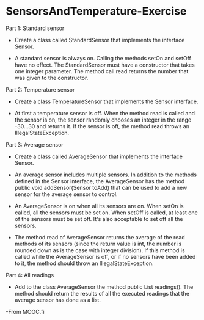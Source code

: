# SensorsAndTemperature-Exercise
Part 1: Standard sensor
 - Create a class called StandardSensor that implements the interface Sensor.

 - A standard sensor is always on. Calling the methods setOn and setOff have no effect. The StandardSensor must have a constructor that takes one integer parameter. The method call read returns the number that was given to the constructor.

Part 2: Temperature sensor
 - Create a class TemperatureSensor that implements the Sensor interface.
 
 - At first a temperature sensor is off. When the method read is called and the sensor is on, the sensor randomly chooses an integer in the range -30...30 and returns it. If the sensor is off, the method read throws an IllegalStateException.
 
 Part 3: Average sensor
 - Create a class called AverageSensor that implements the interface Sensor.

 - An average sensor includes multiple sensors. In addition to the methods defined in the Sensor interface, the AverageSensor has the method public void addSensor(Sensor toAdd) that can be used to add a new sensor for the average sensor to control.

 - An AverageSensor is on when all its sensors are on. When setOn is called, all the sensors must be set on. When setOff is called, at least one of the sensors must be set off. It's also acceptable to set off all the sensors.

 - The method read of AverageSensor returns the average of the read methods of its sensors (since the return value is int, the number is rounded down as is the case with integer division). If this method is called while the AverageSensor is off, or if no sensors have been added to it, the method should throw an IllegalStateException.
 
 Part 4: All readings
 - Add to the class AverageSensor the method public List<Integer> readings(). The method should return the results of all the executed readings that the average sensor has done as a list. 
  
-From MOOC.fi
